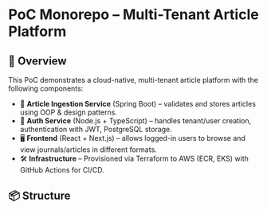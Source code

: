 # PoC Monorepo – Multi-Tenant Article Platform

## 🌟 Overview

This PoC demonstrates a cloud-native, multi-tenant article platform with the following components:

- 🧠 **Article Ingestion Service** (Spring Boot) – validates and stores articles using OOP & design patterns.
- 🔐 **Auth Service** (Node.js + TypeScript) – handles tenant/user creation, authentication with JWT, PostgreSQL storage.
- 🖥️ **Frontend** (React + Next.js) – allows logged-in users to browse and view journals/articles in different formats.
- 🛠️ **Infrastructure** – Provisioned via Terraform to AWS (ECR, EKS) with GitHub Actions for CI/CD.

## 📦 Structure
